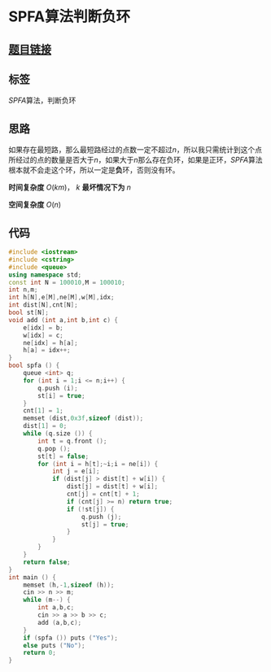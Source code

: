 # SPFA算法判断负环
## [**题目链接**](https://www.acwing.com/problem/content/854/)

## 标签
$SPFA$算法，判断负环

## 思路
如果存在最短路，那么最短路经过的点数一定不超过$n$，所以我只需统计到这个点所经过的点的数量是否大于$n$，如果大于$n$那么存在负环，如果是正环，$SPFA$算法根本就不会走这个环，所以一定是**负**环，否则没有环。

**时间复杂度** $O(km)$， $k$ **最坏情况下为** $n$

**空间复杂度** $O(n)$

## 代码
```cpp
#include <iostream>
#include <cstring>
#include <queue>
using namespace std;
const int N = 100010,M = 100010;
int n,m;
int h[N],e[M],ne[M],w[M],idx;
int dist[N],cnt[N];
bool st[N];
void add (int a,int b,int c) {
    e[idx] = b;
    w[idx] = c;
    ne[idx] = h[a];
    h[a] = idx++;
}
bool spfa () {
    queue <int> q;
    for (int i = 1;i <= n;i++) {
        q.push (i);
        st[i] = true;
    }
    cnt[1] = 1;
    memset (dist,0x3f,sizeof (dist));
    dist[1] = 0;
    while (q.size ()) {
        int t = q.front ();
        q.pop ();
        st[t] = false;
        for (int i = h[t];~i;i = ne[i]) {
            int j = e[i];
            if (dist[j] > dist[t] + w[i]) {
                dist[j] = dist[t] + w[i];
                cnt[j] = cnt[t] + 1;
                if (cnt[j] >= n) return true;
                if (!st[j]) {
                    q.push (j);
                    st[j] = true;
                }
            }
        }
    }
    return false;
}
int main () {
    memset (h,-1,sizeof (h));
    cin >> n >> m;
    while (m--) {
        int a,b,c;
        cin >> a >> b >> c;
        add (a,b,c);
    }
    if (spfa ()) puts ("Yes");
    else puts ("No");
    return 0;
}
```
